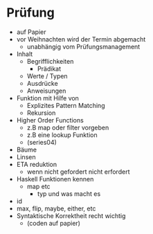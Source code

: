 # Prüfung

- auf Papier
- vor Weihnachten wird der Termin abgemacht
  - unabhängig vom Prüfungsmanagement
- Inhalt
  - Begrifflichkeiten
    - Prädikat
  - Werte / Typen
  - Ausdrücke 
  - Anweisungen
- Funktion mit Hilfe von
  - Explizites Pattern Matching
  - Rekursion
- Higher Order Functions
  - z.B map oder filter vorgeben
  - z.B eine lookup Funktion
  - (series04)
-  Bäume
-  Linsen
-  ETA reduktion
   -  wenn nicht gefordert nicht erfordert
-  Haskell Funktionen kennen
   -  map etc
      -  typ und was macht es
-  id
-  max, flip, maybe, either, etc
-  Syntaktische Korrektheit recht wichtig
   -  (coden auf papier)